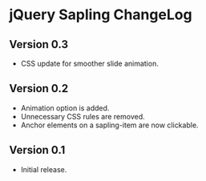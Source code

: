 jQuery Sapling ChangeLog
===========================

Version 0.3
------------
- CSS update for smoother slide animation.

Version 0.2
------------
- Animation option is added.
- Unnecessary CSS rules are removed.
- Anchor elements on a sapling-item are now clickable.

Version 0.1
------------
- Initial release.